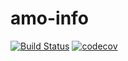 # amo-info

[![Build Status](https://github.com/willdurand/amo-info/workflows/ci/badge.svg)](https://github.com/willdurand/amo-info/actions?workflow=ci) [![codecov](https://codecov.io/gh/willdurand/amo-info/branch/master/graph/badge.svg)](https://codecov.io/gh/willdurand/amo-info)
